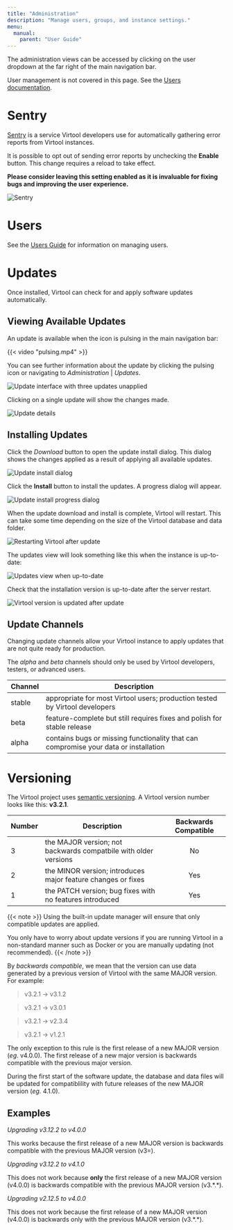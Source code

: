```yaml
---
title: "Administration"
description: "Manage users, groups, and instance settings."
menu:
  manual:
    parent: "User Guide"
---
```


The administration views can be accessed by clicking on the user dropdown at the far right of the main navigation bar.

User management is not covered in this page. See the [Users documentation](/docs/manual/ug_users).

# Sentry

[Sentry](https://sentry.io) is a service Virtool developers use for automatically gathering error reports from Virtool instances.

It is possible to opt out of sending error reports by unchecking the <i class="far fa-check-square"></i> **Enable** button. This change requires a reload to take effect.

**Please consider leaving this setting enabled as it is invaluable for fixing bugs and improving the user experience.**

![Sentry](sentry.png)

# Users

See the [Users Guide](/docs/manual/ug_users) for information on managing users.

# Updates

Once installed, Virtool can check for and apply software updates automatically.

## Viewing Available Updates

An update is available when the <i class="fa fa-arrow-alt-circle-up"></i> icon is pulsing in the main navigation bar:

{{< video "pulsing.mp4" >}}

You can see further information about the update by clicking the pulsing icon or navigating to _Administration_ | _Updates_.

![Update interface with three updates unapplied](updates_unapplied.png)

Clicking on a single update will show the changes made.

![Update details](updates_detail.png)

## Installing Updates

Click the <i class="fa fa-download"></i> _Download_ button to open the update install dialog. This dialog shows the changes applied as a result of applying all available updates.

![Update install dialog](updates_install_dialog.png)

Click the <i class="fa fa-download"></i> **Install** button to install the updates. A progress dialog will appear.

![Update install progress dialog](updates_installing.png)

When the update download and install is complete, Virtool will restart. This can take some time depending on the size of the Virtool database and data folder.

![Restarting Virtool after update](updates_restarting.png)

The updates view will look something like this when the instance is up-to-date:

![Updates view when up-to-date](updates-current.png)

Check that the installation version is up-to-date after the server restart.

![Virtool version is updated after update](updates_version.png)

## Update Channels

Changing update channels allow your Virtool instance to apply updates that are not quite ready for production.

The _alpha_ and _beta_ channels should only be used by Virtool developers, testers, or advanced users.

| Channel | Description                                                                          |
| ------- | ------------------------------------------------------------------------------------ |
| stable  | appropriate for most Virtool users; production tested by Virtool developers          |
| beta    | feature-complete but still requires fixes and polish for stable release              |
| alpha   | contains bugs or missing functionality that can compromise your data or installation |

# Versioning

The Virtool project uses [semantic versioning](https://semver.org/). A Virtool version number looks like this: **v3.2.1**.

| Number | Description                                                     | Backwards Compatible |
| ------ | --------------------------------------------------------------- | :------------------: |
| 3      | the MAJOR version; not backwards compatbile with older versions |          No          |
| 2      | the MINOR version; introduces major feature changes or fixes    |         Yes          |
| 1      | the PATCH version; bug fixes with no features introduced        |         Yes          |

{{< note >}}
Using the built-in update manager will ensure that only compatible updates are applied.

You only have to worry about update versions if you are running Virtool in a non-standard manner such as Docker or you are manually updating (not recommended).
{{< /note >}}

By _backwards compatible_, we mean that the version can use data generated by a previous version of Virtool with the same MAJOR version. For example:

> <i class="fa fa-check-circle is-green"></i> v3.2.1 → v3.1.2

> <i class="fa fa-check-circle is-green"></i> v3.2.1 → v3.0.1

> <i class="fa fa-times-circle is-red"></i> v3.2.1 → v2.3.4

> <i class="fa fa-times-circle is-red"></i> v3.2.1 → v1.2.1

The only exception to this rule is the first release of a new MAJOR version (_eg_. v4.0.0). The first release of a new major version is backwards compatible with the previous major version.

During the first start of the software update, the database and data files will be updated for compatiblility with future releases of the new MAJOR version (_eg._ 4.1.0).

## Examples

<i class="fa fa-check-circle is-green"></i> _Upgrading v3.12.2 to v4.0.0_

This works because the first release of a new MAJOR version is backwards compatible with the previous MAJOR version (v3=).

<i class="fa fa-times-circle is-red"></i> _Upgrading v3.12.2 to v4.1.0_

This does not work because **only** the first release of a new MAJOR version (v4.0.0) is backwards compatible with the previous MAJOR version (v3.\*.\*).

<i class="fa fa-times-circle is-red"></i> _Upgrading v2.12.5 to v4.0.0_

This does not work because the first release of a new MAJOR version (v4.0.0) is backwards only with the previous MAJOR version (v3.\*.\*).
